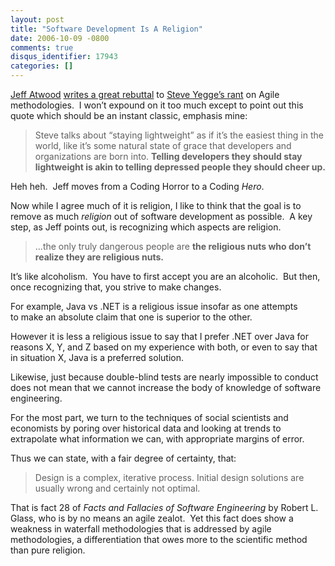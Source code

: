 ```yaml
---
layout: post
title: "Software Development Is A Religion"
date: 2006-10-09 -0800
comments: true
disqus_identifier: 17943
categories: []
---
```

[Jeff Atwood](http://www.codinghorror.com/blog/ "Coding Horror") [writes
a great
rebuttal](http://www.codinghorror.com/blog/archives/000699.html "Software Development: It’s a Religion")
to [Steve Yegge’s
rant](http://steve-yegge.blogspot.com/2006/10/egomania-itself.html "Egomania Itself")
on Agile methodologies.  I won’t expound on it too much except to point
out this quote which should be an instant classic, emphasis mine:

> Steve talks about “staying lightweight” as if it’s the easiest thing
> in the world, like it’s some natural state of grace that developers
> and organizations are born into. **Telling developers they should stay
> lightweight is akin to telling depressed people they should cheer
> up.**

Heh heh.  Jeff moves from a Coding Horror to a Coding *Hero*.

Now while I agree much of it is religion, I like to think that the goal
is to remove as much *religion* out of software development as
possible.  A key step, as Jeff points out, is recognizing which aspects
are religion.

> ...the only truly dangerous people are **the religious nuts who don’t
> realize they are religious nuts.**

It’s like alcoholism.  You have to first accept you are an alcoholic. 
But then, once recognizing that, you strive to make changes.

For example, Java vs .NET is a religious issue insofar as one attempts
to make an absolute claim that one is superior to the other. 

However it is less a religious issue to say that I prefer .NET over Java
for reasons X, Y, and Z based on my experience with both, or even to say
that in situation X, Java is a preferred solution.

Likewise, just because double-blind tests are nearly impossible to
conduct does not mean that we cannot increase the body of knowledge of
software engineering. 

For the most part, we turn to the techniques of social scientists and
economists by poring over historical data and looking at trends to
extrapolate what information we can, with appropriate margins of error. 

Thus we can state, with a fair degree of certainty, that:

> Design is a complex, iterative process. Initial design solutions are
> usually wrong and certainly not optimal.

That is fact 28 of *Facts and Fallacies of Software Engineering* by
Robert L. Glass, who is by no means an agile zealot.  Yet this fact does
show a weakness in waterfall methodologies that is addressed by agile
methodologies, a differentiation that owes more to the scientific method
than pure religion.



